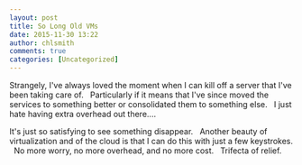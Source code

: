 ```yaml
---
layout: post
title: So Long Old VMs
date: 2015-11-30 13:22
author: chlsmith
comments: true
categories: [Uncategorized]
---
```

Strangely, I've always loved the moment when I can kill off a server that I've been taking care of.   Particularly if it means that I've since moved the services to something better or consolidated them to something else.   I just hate having extra overhead out there....

It's just so satisfying to see something disappear.   Another beauty of virtualization and of the cloud is that I can do this with just a few keystrokes.   No more worry, no more overhead, and no more cost.   Trifecta of relief.
